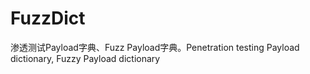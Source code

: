 # FuzzDict
渗透测试Payload字典、Fuzz Payload字典。Penetration testing Payload dictionary, Fuzzy Payload dictionary
